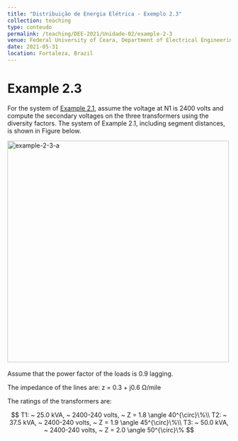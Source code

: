 ```yaml
---
title: "Distribuição de Energia Elétrica - Exemplo 2.3"
collection: teaching
type: conteudo
permalink: /teaching/DEE-2021/Unidade-02/example-2-3
venue: Federal University of Ceara, Department of Electrical Engineering
date: 2021-05-31
location: Fortaleza, Brazil
---
```


# Example 2.3

For the system of [Example 2.1](/teaching/DEE-2021/Unidade-02/example-2-1), assume the voltage at N1 is 2400 volts and compute the secondary voltages on the three transformers using the diversity factors. The system of Example 2.1, including segment distances, is shown in Figure below.

<div class="text-center">
    <img src="{{ '/teaching/DEE-2021/Unidade-02/example-2-3-a.png'|url }}" alt="example-2-3-a" width="500">
</div>

<br>
Assume that the power factor of the loads is 0.9 lagging.

The impedance of the lines are: z = 0.3 + j0.6 Ω/mile

The ratings of the transformers are:

$$
T1: ~ 25.0 kVA, ~ 2400-240 volts, ~ Z = 1.8 \angle 40^{\circ}\%\\
T2: ~ 37.5 kVA, ~ 2400-240 volts, ~ Z = 1.9 \angle 45^{\circ}\%\\
T3: ~ 50.0 kVA, ~ 2400-240 volts, ~ Z = 2.0 \angle 50^{\circ}\%
$$


